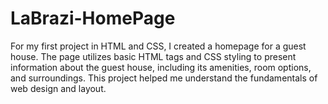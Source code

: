 # LaBrazi-HomePage
For my first project in HTML and CSS, I created a homepage for a guest house. The page utilizes basic HTML tags and CSS styling to present information about the guest house, including its amenities, room options, and surroundings. This project helped me understand the fundamentals of web design and layout.
